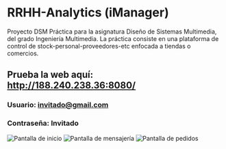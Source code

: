 # RRHH-Analytics (iManager)
Proyecto DSM
Práctica para la asignatura Diseño de Sistemas Multimedia, del grado Ingeniería Multimedia.
La práctica consiste en una plataforma de control de stock-personal-proveedores-etc enfocada a tiendas o comercios.

## Prueba la web aquí: 	http://188.240.238.36:8080/
### Usuario: invitado@gmail.com
### Contraseña: Invitado

<img src="http://i.imgur.com/TLnq5k7.jpg" alt="Pantalla de inicio">

<img src="http://i.imgur.com/nPnwjR6.jpg" alt="Pantalla de mensajería">

<img src="http://i.imgur.com/fUo9Hrc.jpg" alt="Pantalla de pedidos">
